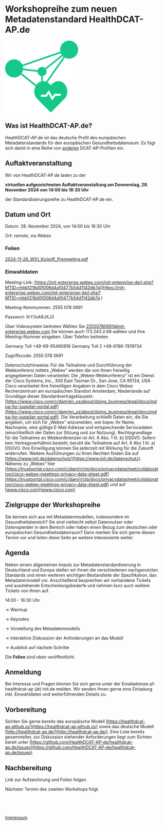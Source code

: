 # Workshopreihe zum neuen Metadatenstandard HealthDCAT-AP.de

![Logo HealthDCAT-AP.de](https://github.com/HealthDCAT-AP-de/healthdcat-ap.de/blob/main/images/logo_small.png?raw=true)

## Was ist HealthDCAT-AP.de?

HealthDCAT-AP.de ist das deutsche Profil des europäischen Metadatenstandards für den europäischen Gesundheitsdatenraum. Es fügt sich damit in eine Reihe von [anderen](https://github.com/GKStGovData/awesome-dcat-ap) DCAT-AP-Profilen ein.

## Auftaktveranstaltung

Wir von HealthDCAT-AP.de laden zu der

**virtuellen aufgezeichneten Auftaktveranstaltung am Donnerstag, 28. November 2024 von 14:00 bis 16:30 Uhr**

der Standardisierungsreihe zu HealthDCAT-AP.de ein.


## Datum und Ort

Datum: 28. November 2024, von 14:00 bis 16:30 Uhr

Ort: remote, via Webex

### Folien

[2024-11-28_WS1_Kickoff_Premeeting.pdf](/events/standardisierung/2024-11-28_WS1-Kickoff/2024-11-28_WS1_Kickoff_Premeeting.pdf)

### Einwahldaten

Meeting-Link:
[https://init-enterprise.webex.com/init-enterprise-de/j.php?MTID=mbb1216d0f006d4a10477b54d1142db7a](https://init-enterprise.webex.com/init-enterprise-de/j.php?MTID=mbb1216d0f006d4a10477b54d1142db7a )

Meeting-Kennnummer:
2555 078 0691

Passwort:
5rY3vA9JXJ3

Über Videosystem beitreten
Wählen Sie 25550780691@init-enterprise.webex.com
Sie können auch 173.243.2.68 wählen und Ihre Meeting-Nummer eingeben.
Über Telefon beitreten

Germany Toll	+49-89-95460918
Germany Toll 2	+49-6196-7819734


Zugriffscode: 2555 078 0691



Datenschutzhinweise:
Für die Teilnahme und Durchführung der Webkonferenz mittels „Webex“ werden die von Ihnen freiwillig angegebenen Daten verarbeitet. Die „Webex-Webkonferenz“ ist ein Dienst der Cisco Systems, Inc., 300 East Tasman Dr., San Jose, CA 95134, USA
Cisco verarbeitet Ihre freiwilligen Angaben in dem Cisco Webex Rechenzentrum am europäischen Standort Amsterdam, Niederlande auf Grundlage dieser Standardvertragsklauseln: [https://www.cisco.com/c/dam/en_us/about/doing_business/legal/docs/mdpa-for-supplier-portal.pdf](https://www.cisco.com/c/dam/en_us/about/doing_business/legal/docs/mdpa-for-supplier-portal.pdf). Die Verarbeitung schließt Daten ein, die Sie angeben, um sich für „Webex“ anzumelden, wie bspw. Ihr Name, Nachname, eine gültige E-Mail Adresse und entsprechende Servicedaten (einschließlich der Daten zur Sitzung und zur Nutzung). Rechtsgrundlage für die Teilnahme an Webkonferenzen ist Art. 6 Abs. 1 lit. b) DSGVO. Sofern kein Vertragsverhältnis besteht, beruht die Teilnahme auf Art. 6 Abs 1 lit. a) DSGVO. Ihre Einwilligung können Sie jederzeit mit Wirkung für die Zukunft widerrufen. Weitere Ausführungen zu Ihren Rechten finden Sie auf [https://www.init.de/datenschutz](https://www.init.de/datenschutz). Näheres zu „Webex“ hier [https://trustportal.cisco.com/c/dam/r/ctp/docs/privacydatasheet/collaboration/cisco-webex-meetings-privacy-data-sheet.pdf](https://trustportal.cisco.com/c/dam/r/ctp/docs/privacydatasheet/collaboration/cisco-webex-meetings-privacy-data-sheet.pdf) und auf [www.cisco.com](www.cisco.com)


## Zielgruppe der Workshopreihe

Sie kennen sich aus mit Metadatenmodellen, insbesondere im Gesundheitsbereich? Sie sind vielleicht selbst Datennutzer oder Datenspender in dem Bereich oder haben einen Bezug zum deutschen oder europäischen Gesundheitsdatenraum? Dann merken Sie sich gerne diesen Termin vor und leiten diese Seite an weitere Interessierte weiter.

## Agenda

Neben einem allgemeinen Impuls zur Metadatenstandardisierung in Deutschland und Europa stellen wir Ihnen die verschiedenen nachgenutzten Standards und einen weiteren wichtigen Bestandteile der Spezifikation, das Metadatenmodell vor. Anschließend besprechen wir vorhandene Tickets und ausstehende Entscheidungsbedarfe und nehmen kurz auch weitere Tickets von Ihnen auf.

14:00 - 16:30 Uhr

→ Warmup

→ Keynotes

→ Vorstellung des Metadatenmodells

→ Interaktive Diskussion der Anforderungen an das Modell

→ Ausblick auf nächste Schritte

Die **Folien** sind oben veröffentlicht.

## Anmeldung

Bei Interesse und Fragen können Sie sich gerne unter der Emailadresse pf-healthdcat-ap (ät) init.de melden. Wir senden Ihnen gerne eine Einladung inkl. Einwahldaten und weiterführenden Details zu.

## Vorbereitung

Sichten Sie gerne bereits das europäische Modell [https://healthdcat-ap.github.io/](https://healthdcat-ap.github.io/) sowie das deutsche Modell [http://healthdcat-ap.de/](http://healthdcat-ap.de/). Eine Liste bereits gesammelter, zur Diskussion stehender Anforderungen liegt zum Sichten bereit unter [https://github.com/HealthDCAT-AP-de/healthdcat-ap.de/issues](https://github.com/HealthDCAT-AP-de/healthdcat-ap.de/issues).

## Nachbereitung

Link zur Aufzeichnung und Folien folgen.

Nächster Termin des zweiten Workshops folgt.

&nbsp;

&nbsp;

[Impressum](/imprint.md)
